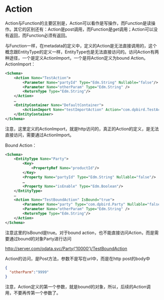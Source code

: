 # Action

Action与Function的主要区别是，Action可以看作是写操作，而Function是读操作。其它的区别还有：Action是post调用，而Function是get调用；Action可以没有返回，而Function必须有返回。

与Function一样，在metadata的定义中，定义的Action是无法直接调用的，这个概念跟EntityType的定义一样，EntityType也是无法直接访问的。访问Action有两种途径，一个是定义ActionImport，一个是将Action定义为bound Action。
ActionImport：
```xml
<Schema>
    <Action Name="TestAction">
        <Parameter Name="partyId" Type="Edm.String" Nullable="false"/>
        <Parameter Name="otherParam" Type="Edm.String" />
        <ReturnType Type="Edm.String"/>
    </Action>
    …
    <EntityContainer Name="DefaultContainer">
        <ActionImport Name="testImportAction" Action="com.dpbird.TestAction"/>
    </EntityContainer>
</Schema>
```

注意，这里定义的ActionImport，就是http访问的，真正的Action的定义，是无法直接访问，需要通过ActionImport。

Bound Action：
```xml
<Schema>
    <EntityType Name="Party">
        <Key>
            <PropertyRef Name="productId"/>
        </Key>
        <Property Name="partyId" Type="Edm.String" Nullable="false"/>
        …
        <Property Name="isEnable" Type="Edm.Boolean"/>
    </EntityType>
    …
    <Action Name="TestBoundAction" IsBound="true">
        <Parameter Name="party" Type="com.dpbird.Party" Nullable="false"/>
        <Parameter Name="otherParam" Type="Edm.String" />
        <ReturnType Type="Edm.String"/>
    </Action>
</Schema>
```
注意这里的IsBound是true。对于bound action，也不能直接访问Action，而是需要通过bound的对象Party进行访问

http://server.com/odata.svc/Party(‘10000’)/TestBoundAction

Action的访问，是Post方法，参数不是写在url中，而是在http post的body中
```json
{
  "otherParm":"9999"
}
```
注意，Action定义的第一个参数，就是bound的对象，所以，后续的Action调用，不要再传第一个参数了。